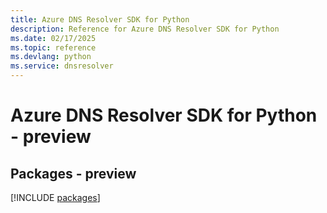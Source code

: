 ```yaml
---
title: Azure DNS Resolver SDK for Python
description: Reference for Azure DNS Resolver SDK for Python
ms.date: 02/17/2025
ms.topic: reference
ms.devlang: python
ms.service: dnsresolver
---
```

# Azure DNS Resolver SDK for Python - preview
## Packages - preview
[!INCLUDE [packages](dns-resolver-index.md)]